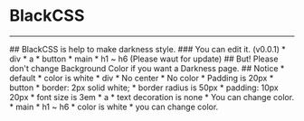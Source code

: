 # BlackCSS
<hr></hr>
## BlackCSS is help to make darkness style.
### You can edit it. (v0.0.1)
* div
* a
* button
* main
* h1 ~ h6
(Please waut for update)
## But! Please don't change Background Color if you want a Darkness page.
## Notice
* default
  * color is white
* div
  * No center
  * No color
  * Padding is 20px
* button
  * border: 2px solid white;
  * border radius is 50px
  * padding: 10px 20px
  * font size is 3em
* a
  * text decoration is none
  * You can change color.
* main
* h1 ~ h6
  * color is white
  * you can change color.
